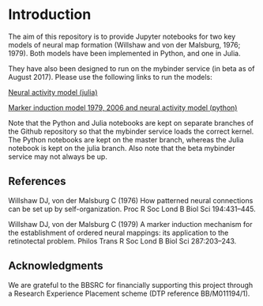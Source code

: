 # Introduction

The aim of this repository is to provide Jupyter notebooks for two key
models of neural map formation (Willshaw and von der Malsburg, 1976;
1979).  Both models have been implemented in Python, and one in Julia.

They have also been designed to run on the mybinder service (in beta as
of August 2017).  Please use the following links to run the models:

[Neural activity model (julia)](https://beta.mybinder.org/v2/gh/dkeitley/Map-Formation-Models/julia)  

[Marker induction model 1979, 2006 and neural activity model (python)](https://beta.mybinder.org/v2/gh/dkeitley/Map-Formation-Models/master)

Note that the Python and Julia notebooks are kept on separate branches of the Github repository so that the mybinder service loads the correct kernel. The Python notebooks are kept on the master branch, whereas the Julia notebook is kept on the julia branch. Also note that the beta mybinder service may not always be up.

## References

Willshaw DJ, von der Malsburg C (1976) How patterned neural connections
can be set up by self-organization. Proc R Soc Lond B Biol Sci
194:431–445.

Willshaw DJ, von der Malsburg C (1979) A marker induction mechanism for
the establishment of ordered neural mappings: its application to the
retinotectal problem. Philos Trans R Soc Lond B Biol Sci 287:203–243.

## Acknowledgments

We are grateful to the BBSRC for financially supporting this project
through a Research Experience Placement scheme (DTP reference
BB/M011194/1).
